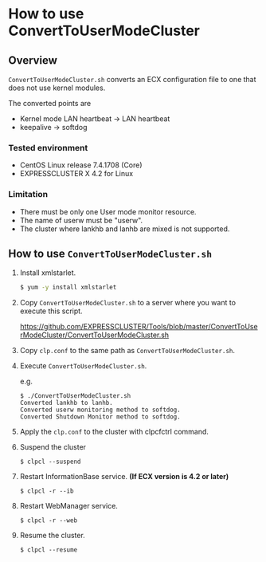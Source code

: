 # How to use ConvertToUserModeCluster
## Overview

`ConvertToUserModeCluster.sh` converts an ECX configuration file to one that does not use kernel modules.

The converted points are
- Kernel mode LAN heartbeat -> LAN heartbeat
- keepalive -> softdog

### Tested environment
- CentOS Linux release 7.4.1708 (Core)
- EXPRESSCLUSTER X 4.2 for Linux

### Limitation
- There must be only one User mode monitor resource.
- The name of userw must be "userw".
- The cluster where lankhb and lanhb are mixed is not supported.

## How to use `ConvertToUserModeCluster.sh`
1. Install xmlstarlet.

    ```sh
    $ yum -y install xmlstarlet
    ```
1. Copy `ConvertToUserModeCluster.sh` to a server where you want to execute this script.

    https://github.com/EXPRESSCLUSTER/Tools/blob/master/ConvertToUserModeCluster/ConvertToUserModeCluster.sh

1. Copy `clp.conf` to the same path as `ConvertToUserModeCluster.sh`.
1. Execute `ConvertToUserModeCluster.sh`.

    e.g.
    ```
    $ ./ConvertToUserModeCluster.sh
    Converted lankhb to lanhb.
    Converted userw monitoring method to softdog.
    Converted Shutdown Monitor method to softdog.
    ```
1. Apply the `clp.conf` to the cluster with clpcfctrl command.
1. Suspend the cluster

    ```
    $ clpcl --suspend
    ```
1. Restart InformationBase service. **(If ECX version is 4.2 or later)**

    ```
    $ clpcl -r --ib
    ```
1. Restart WebManager service.

    ```
    $ clpcl -r --web
    ```
1. Resume the cluster.

    ```
    $ clpcl --resume
    ```